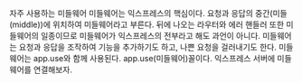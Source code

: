 자주 사용하는 미들웨어
미들웨어는 익스프레스의 핵심이다.
요청과 응답의 중간(미들(middle))에 위치하여 미들웨어라고 부른다.
뒤에 나오는 라우터와 에러 핸들러 또한 미들웨어의 일종이므로 미들웨어가 익스프레스의 전부라고 해도 과언이 아니다.
미들웨어는 요청과 응답을 조작하여 기능을 추가하기도 하고, 나쁜 요청을 걸러내기도 한다.
미들웨어는 app.use와 함께 사용된다. 
app.use(미들웨어)꼴이다.
익스프레스 서버에 미들웨어를 연결해보자.
